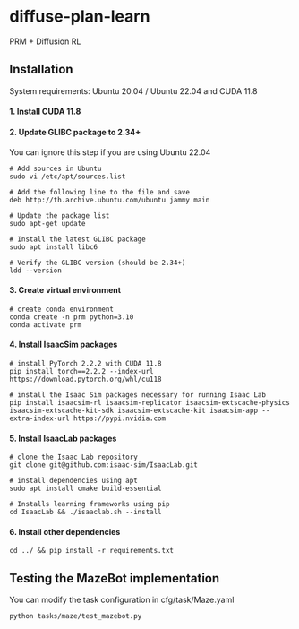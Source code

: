 # diffuse-plan-learn
PRM + Diffusion RL

## Installation
System requirements: Ubuntu 20.04 / Ubuntu 22.04 and CUDA 11.8
#### 1. Install CUDA 11.8
#### 2. Update GLIBC package to 2.34+
You can ignore this step if you are using Ubuntu 22.04
```
# Add sources in Ubuntu
sudo vi /etc/apt/sources.list

# Add the following line to the file and save
deb http://th.archive.ubuntu.com/ubuntu jammy main

# Update the package list
sudo apt-get update

# Install the latest GLIBC package
sudo apt install libc6

# Verify the GLIBC version (should be 2.34+)
ldd --version
```

#### 3. Create virtual environment
```
# create conda environment
conda create -n prm python=3.10
conda activate prm
```

#### 4. Install IsaacSim packages
```
# install PyTorch 2.2.2 with CUDA 11.8
pip install torch==2.2.2 --index-url https://download.pytorch.org/whl/cu118

# install the Isaac Sim packages necessary for running Isaac Lab
pip install isaacsim-rl isaacsim-replicator isaacsim-extscache-physics isaacsim-extscache-kit-sdk isaacsim-extscache-kit isaacsim-app --extra-index-url https://pypi.nvidia.com
```

#### 5. Install IsaacLab packages
```
# clone the Isaac Lab repository
git clone git@github.com:isaac-sim/IsaacLab.git

# install dependencies using apt
sudo apt install cmake build-essential

# Installs learning frameworks using pip
cd IsaacLab && ./isaaclab.sh --install
```

#### 6. Install other dependencies
```
cd ../ && pip install -r requirements.txt
```

## Testing the MazeBot implementation
You can modify the task configuration in cfg/task/Maze.yaml
```
python tasks/maze/test_mazebot.py
```




